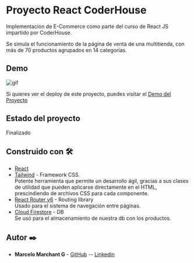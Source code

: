 # Proyecto React CoderHouse

Implementacion de E-Commerce como parte del curso de React JS impartido por CoderHouse.

Se simula el funcionamiento de la página de venta de una multitienda, con más de 70 productos agrupados en 14 categorías.


## Demo
![gif](https://media.giphy.com/media/Q4MKhhHPhc9NbeClt2/giphy.gif)

Si quieres ver el deploy de este proyecto, puedes visitar el [Demo del Proyecto](https://proyecto-reactjs-coder.netlify.app/)

## Estado del proyecto

Finalizado

## Construido con 🛠️

* [React](https://es.reactjs.org/) 
* [Tailwind](https://maven.apache.org/) - Framework CSS.   
Potente herramienta que permite un desarrollo ágil, gracias a sus clases de utilidad que pueden aplicarse directamente en el HTML, prescindiendo de archivos CSS para cada componente.
* [React Router v6](https://reactrouter.com/) - Routing library    
Usado para el sistema de navegación entre páginas.
* [Cloud Firestore](https://firebase.google.com/products/firestore?gclid=EAIaIQobChMI34KQy-C_-QIVFT6RCh1rmACeEAAYASAAEgJf_fD_BwE&gclsrc=aw.ds) - DB     
Se usó para el almacenamiento de nuestra db con los productos.


## Autor ✒️

* **Marcelo Marchant G** - [GitHub](https://github.com/MarceloMarchantG)   --    [Linkedin](www.linkedin.com/in/marcelo-marchant-gangas)




